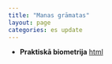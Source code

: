 ```yaml
---
title: "Manas grāmatas"
layout: page
categories: es update
---
```


* **Praktiskā biometrija** [html](../gramatas/praktiska_biometrija/index.html)